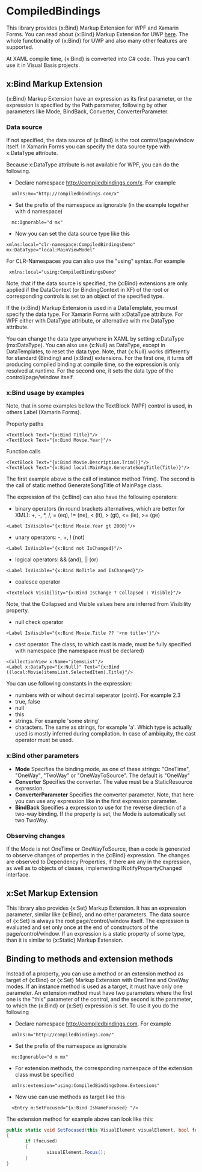 # CompiledBindings

This library provides {x:Bind} Markup Extension for WPF and Xamarin Forms. You can read about {x:Bind} Markup Extension for UWP [here](https://docs.microsoft.com/en-us/windows/uwp/xaml-platform/x-bind-markup-extension). The whole functionality of {x:Bind} for UWP and also many other features are supported.

At XAML compile time, {x:Bind} is converted into C# code. Thus you can't use it in Visual Basis projects.

## x:Bind Markup Extension

{x:Bind} Markup Extension have an expression as its first parameter, or the expression is specified by the Path parameter, following by other parameters like Mode, BindBack, Converter, ConverterParameter.

### Data source

If not specified, the data source of {x:Bind} is the root control/page/window itself. In Xamarin Forms you can specify the data source type with x:DataType attribute.

Because x:DataType attribute is not available for WPF, you can do the following.
- Declare namespace http://compiledbindings.com/x.  For example
```xaml
  xmlns:mx="http://compiledbindings.com/x"
```
- Set the prefix of the namespace as ignorable (in the example together with d namespace)
```xaml
  mc:Ignorable="d mx"
  ```
  - Now you can set the data source type like this
  ```xaml
  xmlns:local="clr-namespace:CompiledBindingsDemo"
  mx:DataType="local:MainViewModel"
  ```
For CLR-Namespaces you can also use the "using" syntax. For example
 ```xaml
  xmlns:local="using:CompiledBindingsDemo"
  ```
Note, that if the data source is specified, the {x:Bind} extensions are only applied if the DataContext (or BindingContext in XF) of the root or corresponding controls is set to an object of the specified type.

If the {x:Bind} Markup Extension is used in a DataTemplate, you must specify the data type. For Xamarin Forms with x:DataType attribute. For WPF either with DataType attribute, or alternative with mx:DataType attribute.

You can change the data type anywhere in XAML by setting x:DataType (mx:DataType). You can also use {x:Null} as DataType, except in DataTemplates, to reset the data type. Note, that {x:Null} works differently for standard {Binding} and {x:Bind} extensions. For the first one, it turns off producing compiled binding at compile time, so the expression is only resolved at runtime. For the second one, it sets the data type of the control/page/window itself.

### x:Bind usage by examples

Note, that in some examples bellow the TextBlock (WPF) control is used, in others Label (Xamarin Forms).

Property paths
 ```xaml
<TextBlock Text="{x:Bind Title}"/>
<TextBlock Text="{x:Bind Movie.Year}"/>
 ```
 
 Function calls
 ```xaml
<TextBlock Text="{x:Bind Movie.Description.Trim()}"/>
<TextBlock Text="{x:Bind local:MainPage.GenerateSongTitle(Title)}"/>
 ```
 
 The first example above is the call of instance method Trim(). The second is the call of static method GenerateSongTitle of MainPage class.
 
 The expression of the {x:Bind} can also have the following operators:
 - binary operators (in round brackets alternatives, which are better for XML): +, -, \*, /, = (eq), != (ne), < (lt), > (gt), <= (le), >= (ge) 
  ```xaml
<Label IsVisible="{x:Bind Movie.Year gt 2000}"/>
 ```
 
  - unary operators: -, +, ! (not)
 ```xaml
<Label IsVisible="{x:Bind not IsChanged}"/>
 ```
  - logical operators: && (and), || (or)
 ```xaml
<Label IsVisible="{x:Bind NoTitle and IsChanged}"/>
 ```
 - coalesce operator
 ```xaml
<TextBlock Visibility="{x:Bind IsChange ? Collapsed : Visible}"/>
 ```
Note, that the Collapsed and Visible values here are inferred from Visibility property.

 - null check operator
 ```xaml
<Label IsVisible="{x:Bind Movie.Title ?? '<no title>'}"/>
 ```
 
 - cast operator. The class, to which cast is made, must be fully specified with namespace (the namespace must be declared)
 ```xaml
<CollectionView x:Name="itemsList"/>
<Label x:DataType="{x:Null}" Text="{x:Bind ((local:Movie)itemsList.SelectedItem).Title}"/>
 ```
 
You can use following constants in the expression:
- numbers with or wihout decimal seperator (point). For example 2.3
- true, false
- null
- this
- strings. For example 'some string'
- characters. The same as strings, for example 'a'. Which type is actually used is mostly inferred during compilation. In case of ambiquity, the cast operator must be used.


### x:Bind other parameters

- **Mode** Specifies the binding mode, as one of these strings: "OneTime", "OneWay", "TwoWay" or "OneWayToSource". The default is "OneWay" 
- **Converter** Specifies the converter. The value must be a StaticResource expression.
- **ConverterParameter** Specifies the converter parameter. Note, that here you can use any expression like in the first expression parameter.
- **BindBack** Specifies a expression to use for the reverse direction of a two-way binding. If the property is set, the Mode is automatically set two TwoWay.

### Observing changes

If the Mode is not OneTime or OneWayToSource, than a code is generated to observe changes of properties in the {x:Bind} expression. The changes are observed to Dependency Properties, if there are any in the expression, as well as to objects of classes, implementing INotifyPropertyChanged interface.

## x:Set Markup Extension

This library also provides {x:Set} Markup Extension. It has an expression parameter, similar like {x:Bind}, and no other parameters. The data source of {x:Set} is always the root page/control/window itself. The expression is evaluated and set only once at the end of constructors of the page/control/window. If an expression is a static property of some type, than it is similar to {x:Static} Markup Extension.

## Binding to methods and extension methods

Instead of a property, you can use a method or an extension method as target of {x:Bind} or {x:Set} Markup Extension with OneTime and OneWay modes. If an instance method is used as a target, it must have only one parameter. An extension method must have two parameters where the first one is the "this" parameter of the control, and the second is the parameter, to which the {x:Bind} or {x:Set} expression is set. To use it you do the following

- Declare namespace http://compiledbindings.com.  For example
```xaml
  xmlns:m="http://compiledbindings.com/"
```
- Set the prefix of the namespace as ignorable
```xaml
  mc:Ignorable="d m mx"
  ```
  - For extension methods, the corresponding namespace of the extension class must be specified
```xaml
  xmlns:extension="using:CompiledBindingsDemo.Extensions"
  ```
  - Now use can use methods as target like this
```xaml
  <Entry m:SetFocused="{x:Bind IsNameFocused} "/>
  ```
  
The extension method for example above can look like this:
 ```c#
public static void SetFocused(this VisualElement visualElement, bool focused)
{
		if (focused)
		{
				visualElement.Focus();
		}
}
``` 
  
